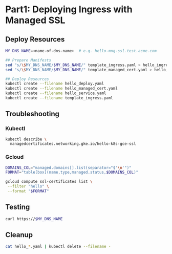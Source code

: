 # Part1: Deploying Ingress with Managed SSL

## Deploy Resources

```bash
MY_DNS_NAME=<name-of-dns-name>  # e.g. hello-mng-ssl.test.acme.com

## Prepare Manifests
sed "s/\$MY_DNS_NAME/$MY_DNS_NAME/" template_ingress.yaml > hello_ingress.yaml
sed "s/\$MY_DNS_NAME/$MY_DNS_NAME/" template_managed_cert.yaml > hello_managed_cert.yaml

## Deploy Resources
kubectl create --filename hello_deploy.yaml
kubectl create --filename hello_managed_cert.yaml
kubectl create --filename hello_service.yaml
kubectl create --filename template_ingress.yaml
```

## Troubleshooting

### Kubectl

```bash
kubectl describe \
  managedcertificates.networking.gke.io/hello-k8s-gce-ssl
```

### Gcloud 

```bash
DOMAINS_COL="managed.domains[].list(separator="$'\n'")"
FORMAT="table[box](name,type,managed.status,$DOMAINS_COL)"

gcloud compute ssl-certificates list \
 --filter "hello" \
 --format "$FORMAT"
```

## Testing

```bash
curl https://$MY_DNS_NAME
```

## Cleanup

```bash
cat hello_*.yaml | kubectl delete --filename -
```
